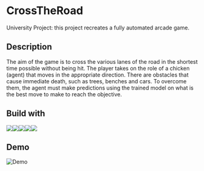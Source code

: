 # CrossTheRoad
University Project: this project recreates a fully automated arcade game.

##
## Description

The aim of the game is to cross the various lanes of the road in the shortest time possible without being hit. The player takes on the role of a chicken (agent) that moves in the appropriate direction. There are obstacles that cause immediate death, such as trees, benches and cars. To overcome them, the agent must make predictions using the trained model on what is the best move to make to reach the objective.

##
## Build with

<img src="https://img.shields.io/badge/Python-FFD43B?style=for-the-badge&logo=python&logoColor=blue" /><img src="https://img.shields.io/badge/Unity-100000?style=for-the-badge&logo=unity&logoColor=white" /><img src="https://img.shields.io/badge/Keras-FF0000?style=for-the-badge&logo=keras&logoColor=white" /><img src="https://img.shields.io/badge/TensorFlow-FF6F00?style=for-the-badge&logo=tensorflow&logoColor=white" /><img src="https://img.shields.io/badge/Numpy-777BB4?style=for-the-badge&logo=numpy&logoColor=white" />

##
## Demo

![Demo](https://github.com/haxkadc/CrossTheRoad/assets/134702013/a26495c6-fa98-4538-920b-ec743b62a108)
